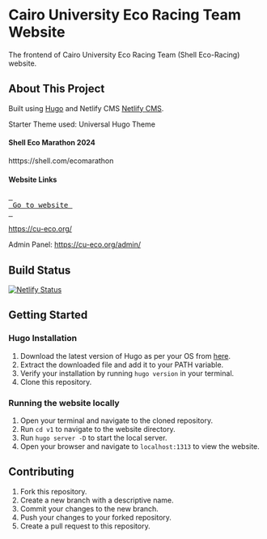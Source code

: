 # Cairo University Eco Racing Team Website   

The frontend of Cairo University Eco Racing Team (Shell Eco-Racing) website.

## About This Project

Built using [Hugo](https://gohugo.io/) and Netlify CMS [Netlify CMS](https://www.netlifycms.org/).

Starter Theme used: Universal Hugo Theme

#### Shell Eco Marathon 2024

htttps://shell.com/ecomarathon

#### Website Links

[<kbd> <br> Go to website <br> </kbd>](https://cu-eco.org/)

https://cu-eco.org/

Admin Panel: https://cu-eco.org/admin/

## Build Status

[![Netlify Status](https://api.netlify.com/api/v1/badges/df46f6ea-ea55-4adb-b530-4c2856fd1276/deploy-status)](https://app.netlify.com/sites/cuecoracing/deploys)

## Getting Started

### Hugo Installation
1. Download the latest version of Hugo as per your OS from [here](
    http://gohugo.io/overview/installing/).
2. Extract the downloaded file and add it to your PATH variable.
3. Verify your installation by running `hugo version` in your terminal.
4. Clone this repository.

### Running the website locally
1. Open your terminal and navigate to the cloned repository.
2. Run `cd v1` to navigate to the website directory.
3. Run `hugo server -D` to start the local server.
4. Open your browser and navigate to `localhost:1313` to view the website.

## Contributing
1. Fork this repository.
2. Create a new branch with a descriptive name.
3. Commit your changes to the new branch.
4. Push your changes to your forked repository.
5. Create a pull request to this repository.
